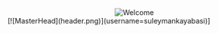 <div align="center">
<img src="https://github.com/fnky/fnky/raw/fnky/img/welcome-fire.gif" alt="Welcome" align="center">
</div>
[![MasterHead](header.png)](username=suleymankayabasi)]


